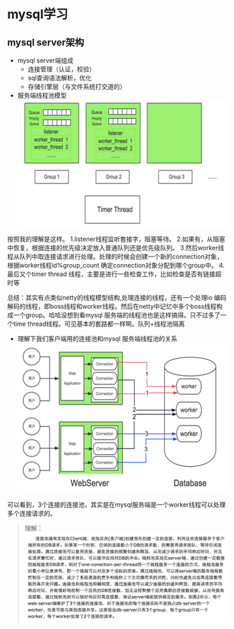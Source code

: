 # mysql学习
## mysql server架构
+ mysql server端组成
  - 连接管理（认证，校验）
  - sql查询语法解析，优化
  - 存储引擎层（与文件系统打交道的） 
+ 服务端线程池模型
![](media/14907187683573.jpg)

按照我的理解是这样。
   1.listener线程监听套接字，阻塞等待。
   2.如果有，从阻塞中恢复，根据连接的优先级决定放入普通队列还是优先级队列。
   3.然后worker线程从队列中取连接请求进行处理。处理的时候会创建一个新的connection对象，根据worker线程id%group_count 确定connection对象分配到哪个group中。
   4.最后又个timer thread 线程，主要是进行一些检查工作，比如检查是否有链接超时等
   
  总结：其实有点类似netty的线程模型结构,处理连接的线程，还有一个处理io 编码解码的线程，即boss线程和worker线程。然后在netty中记忆中多个boss线程构成一个group。哈哈没想到看mysql 服务端的线程池也是这样搞得。只不过多了一个time thread线程。可见基本的套路都一样啊。队列+线程池隔离
  
 + 理解下我们客户端用的连接池和mysql 服务端线程池的关系
 ![](media/14907196299996.jpg)

可以看到，3个连接的连接池，其实是在mysql服务端是一个worker线程可以处理多个连接请求的。
> 理解：
>![](media/14907201153176.jpg)






